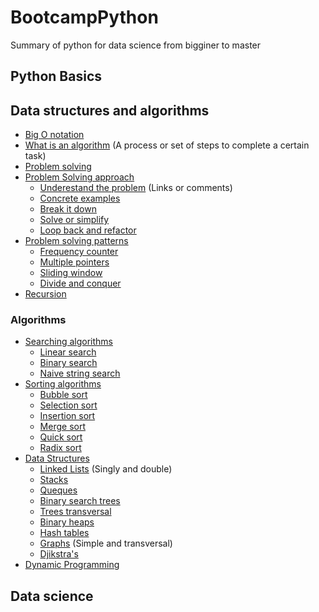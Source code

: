 # BootcampPython
Summary of python for data science from bigginer to master

## Python Basics

## Data structures and algorithms
* [Big O notation](#c)
 * [What is an algorithm]() (A process or set of steps to complete a certain task)
* [Problem solving]()
 * [Problem Solving approach]()
   * [Underestand the problem]() (Links or comments)
   * [Concrete examples]()
   * [Break it down]()
   * [Solve or simplify]()
   * [Loop back and refactor]()
 * [Problem solving patterns]()
   * [Frequency counter]()
   * [Multiple pointers]()
   * [Sliding window]()
   * [Divide and conquer]()
* [Recursion]()
### Algorithms
* [Searching algorithms]()
  * [Linear search]()
  * [Binary search]()
  * [Naive string search]()
* [Sorting algorithms]()
  * [Bubble sort]()
  * [Selection sort]()
  * [Insertion sort]()
  * [Merge sort]()
  * [Quick sort]()
  * [Radix sort]()
* [Data Structures]()
  * [Linked Lists]() (Singly and double)
  * [Stacks]()
  * [Queques]()
  * [Binary search trees]()
  * [Trees transversal]()
  * [Binary heaps]()
  * [Hash tables]()
  * [Graphs]() (Simple and transversal)
  * [Djikstra's]()
* [Dynamic Programming]()

## Data science

